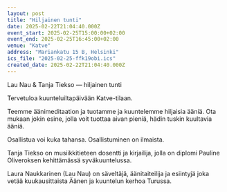 ```yaml
---
layout: post
title: "Hiljainen tunti"
date: 2025-02-22T21:04:40.000Z
event_start: 2025-02-25T15:00:00+02:00
event_end: 2025-02-25T16:45:00+02:00
venue: "Katve"
address: "Mariankatu 15 B, Helsinki"
ics_file: "2025-02-25-ffk19obi.ics"
created_date: 2025-02-22T21:04:40.000Z
---
```


Lau Nau & Tanja Tiekso — hiljainen tunti  
  
Tervetuloa kuunteluiltapäivään Katve-tilaan.  
  
Teemme äänimeditaation ja tuotamme ja kuuntelemme hiljaisia ääniä. Ota mukaan jokin esine, jolla voit tuottaa aivan pieniä, hädin tuskin kuultavia ääniä.  
  
Osallistua voi kuka tahansa. Osallistuminen on ilmaista.  
  
Tanja Tiekso on musiikkitieteen dosentti ja kirjailija, jolla on diplomi Pauline Oliveroksen kehittämässä syväkuuntelussa.  
  
Laura Naukkarinen (Lau Nau) on säveltäjä, äänitaiteilija ja esiintyjä joka vetää kuukausittaista Äänen ja kuuntelun kerhoa Turussa.
